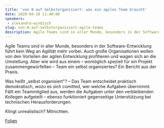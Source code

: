```yaml
---
title: 'von 0 auf Selbstorganisiert: was ein agiles Team braucht'
date: 2020-04-18 11:40:00
speakers:
 - alexandra-windisch
slug: von-0-auf-selbstorganisiert-agile-teams
description: Agile Teams sind in aller Munde, besonders in der Software-Entwicklung führt kein Weg an Agilität mehr vorbei. Auch große Organisationen wollen von den Vorteilen der agilen Entwicklung profitieren und wagen sich an die Umstellung. 
---
```

Agile Teams sind in aller Munde, besonders in der Software-Entwicklung führt kein Weg an Agilität mehr vorbei. Auch große Organisationen wollen von den Vorteilen der agilen Entwicklung profitieren und wagen sich an die Umstellung. Aber wie wird aus einem – womöglich speziell für ein Projekt zusammengewürfelten – Team ein selbst organisiertes? Ein Bericht aus der Praxis.

Was heißt „selbst organisiert"? – Das Team entscheidet praktisch demokratisch, wozu es sich comitted, wer welche Aufgaben übernimmt. Fällt ein Teammitglied aus, werden die Aufgaben unter den verbleibenden Kollegen aufgeteilt – ebenso funktioniert gegenseitige Unterstützung bei technischen Herausforderungen.

Klingt unrealistisch? Mitnichten.

[Folien](https://1drv.ms/b/s!AmXNl8dqs5HUpqBNdNFjNAg8vcbM-Q?e=V4o8gI)